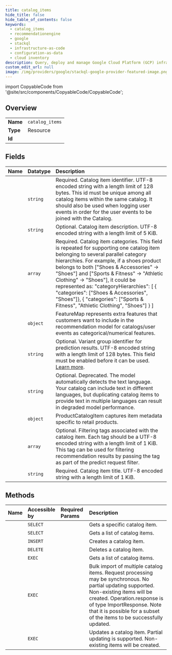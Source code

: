 ```yaml
---
title: catalog_items
hide_title: false
hide_table_of_contents: false
keywords:
  - catalog_items
  - recommendationengine
  - google    
  - stackql
  - infrastructure-as-code
  - configuration-as-data
  - cloud inventory
description: Query, deploy and manage Google Cloud Platform (GCP) infrastructure and resources using SQL
custom_edit_url: null
image: /img/providers/google/stackql-google-provider-featured-image.png
---
```


import CopyableCode from '@site/src/components/CopyableCode/CopyableCode';




## Overview
<table><tbody>
<tr><td><b>Name</b></td><td><code>catalog_items</code></td></tr>
<tr><td><b>Type</b></td><td>Resource</td></tr>
<tr><td><b>Id</b></td><td><CopyableCode code="recommendationengine.catalog_items" /></td></tr>
</tbody></table>

## Fields
| Name | Datatype | Description |
|:-----|:---------|:------------|
| <CopyableCode code="id" /> | `string` | Required. Catalog item identifier. UTF-8 encoded string with a length limit of 128 bytes. This id must be unique among all catalog items within the same catalog. It should also be used when logging user events in order for the user events to be joined with the Catalog. |
| <CopyableCode code="description" /> | `string` | Optional. Catalog item description. UTF-8 encoded string with a length limit of 5 KiB. |
| <CopyableCode code="categoryHierarchies" /> | `array` | Required. Catalog item categories. This field is repeated for supporting one catalog item belonging to several parallel category hierarchies. For example, if a shoes product belongs to both ["Shoes & Accessories" -&gt; "Shoes"] and ["Sports & Fitness" -&gt; "Athletic Clothing" -&gt; "Shoes"], it could be represented as: "categoryHierarchies": [ &#123; "categories": ["Shoes & Accessories", "Shoes"]&#125;, &#123; "categories": ["Sports & Fitness", "Athletic Clothing", "Shoes"] &#125; ] |
| <CopyableCode code="itemAttributes" /> | `object` | FeatureMap represents extra features that customers want to include in the recommendation model for catalogs/user events as categorical/numerical features. |
| <CopyableCode code="itemGroupId" /> | `string` | Optional. Variant group identifier for prediction results. UTF-8 encoded string with a length limit of 128 bytes. This field must be enabled before it can be used. [Learn more](/recommendations-ai/docs/catalog#item-group-id). |
| <CopyableCode code="languageCode" /> | `string` | Optional. Deprecated. The model automatically detects the text language. Your catalog can include text in different languages, but duplicating catalog items to provide text in multiple languages can result in degraded model performance. |
| <CopyableCode code="productMetadata" /> | `object` | ProductCatalogItem captures item metadata specific to retail products. |
| <CopyableCode code="tags" /> | `array` | Optional. Filtering tags associated with the catalog item. Each tag should be a UTF-8 encoded string with a length limit of 1 KiB. This tag can be used for filtering recommendation results by passing the tag as part of the predict request filter. |
| <CopyableCode code="title" /> | `string` | Required. Catalog item title. UTF-8 encoded string with a length limit of 1 KiB. |
## Methods
| Name | Accessible by | Required Params | Description |
|:-----|:--------------|:----------------|:------------|
| <CopyableCode code="projects_locations_catalogs_catalog_items_get" /> | `SELECT` | <CopyableCode code="catalogItemsId, catalogsId, locationsId, projectsId" /> | Gets a specific catalog item. |
| <CopyableCode code="projects_locations_catalogs_catalog_items_list" /> | `SELECT` | <CopyableCode code="catalogsId, locationsId, projectsId" /> | Gets a list of catalog items. |
| <CopyableCode code="projects_locations_catalogs_catalog_items_create" /> | `INSERT` | <CopyableCode code="catalogsId, locationsId, projectsId" /> | Creates a catalog item. |
| <CopyableCode code="projects_locations_catalogs_catalog_items_delete" /> | `DELETE` | <CopyableCode code="catalogItemsId, catalogsId, locationsId, projectsId" /> | Deletes a catalog item. |
| <CopyableCode code="_projects_locations_catalogs_catalog_items_list" /> | `EXEC` | <CopyableCode code="catalogsId, locationsId, projectsId" /> | Gets a list of catalog items. |
| <CopyableCode code="projects_locations_catalogs_catalog_items_import" /> | `EXEC` | <CopyableCode code="catalogsId, locationsId, projectsId" /> | Bulk import of multiple catalog items. Request processing may be synchronous. No partial updating supported. Non-existing items will be created. Operation.response is of type ImportResponse. Note that it is possible for a subset of the items to be successfully updated. |
| <CopyableCode code="projects_locations_catalogs_catalog_items_patch" /> | `EXEC` | <CopyableCode code="catalogItemsId, catalogsId, locationsId, projectsId" /> | Updates a catalog item. Partial updating is supported. Non-existing items will be created. |
